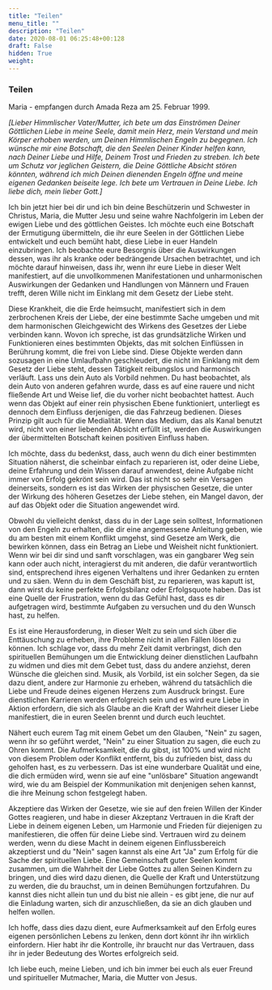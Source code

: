 ```yaml
---
title: "Teilen"
menu_title: ""
description: "Teilen"
date: 2020-08-01 06:25:48+00:128
draft: False
hidden: True
weight:
---
```

### Teilen

Maria - empfangen durch Amada Reza am 25. Februar 1999.

*[Lieber Himmlischer Vater/Mutter, ich bete um das Einströmen Deiner Göttlichen Liebe in meine Seele, damit mein Herz, mein Verstand und mein Körper erhoben werden, um Deinen Himmlischen Engeln zu begegnen. Ich wünsche mir eine Botschaft, die den Seelen Deiner Kinder helfen kann, nach Deiner Liebe und Hilfe, Deinem Trost und Frieden zu streben. Ich bete um Schutz vor jeglichen Geistern, die Deine Göttliche Absicht stören könnten, während ich mich Deinen dienenden Engeln öffne und meine eigenen Gedanken beiseite lege. Ich bete um Vertrauen in Deine Liebe. Ich liebe dich, mein lieber Gott.]*

Ich bin jetzt hier bei dir und ich bin deine Beschützerin und Schwester in Christus, Maria, die Mutter Jesu und seine wahre Nachfolgerin im Leben der ewigen Liebe und des göttlichen Geistes. Ich möchte euch eine Botschaft der Ermutigung übermitteln, die ihr eure Seelen in der Göttlichen Liebe entwickelt und euch bemüht habt, diese Liebe in euer Handeln einzubringen. Ich beobachte eure Besorgnis über die Auswirkungen dessen, was ihr als kranke oder bedrängende Ursachen betrachtet, und ich möchte darauf hinweisen, dass ihr, wenn ihr eure Liebe in dieser Welt manifestiert, auf die unvollkommenen Manifestationen und unharmonischen Auswirkungen der Gedanken und Handlungen von Männern und Frauen trefft, deren Wille nicht im Einklang mit dem Gesetz der Liebe steht.

Diese Krankheit, die die Erde heimsucht, manifestiert sich in dem zerbrochenen Kreis der Liebe, der eine bestimmte Sache umgeben und mit dem harmonischen Gleichgewicht des Wirkens des Gesetzes der Liebe verbinden kann. Wovon ich spreche, ist das grundsätzliche Wirken und Funktionieren eines bestimmten Objekts, das mit solchen Einflüssen in Berührung kommt, die frei von Liebe sind. Diese Objekte werden dann sozusagen in eine Umlaufbahn geschleudert, die nicht im Einklang mit dem Gesetz der Liebe steht, dessen Tätigkeit reibungslos und harmonisch verläuft. Lass uns dein Auto als Vorbild nehmen. Du hast beobachtet, als dein Auto von anderen gefahren wurde, dass es auf eine rauere und nicht fließende Art und Weise lief, die du vorher nicht beobachtet hattest. Auch wenn das Objekt auf einer rein physischen Ebene funktioniert, unterliegt es dennoch dem Einfluss derjenigen, die das Fahrzeug bedienen. Dieses Prinzip gilt auch für die Medialität. Wenn das Medium, das als Kanal benutzt wird, nicht von einer liebenden Absicht erfüllt ist, werden die Auswirkungen der übermittelten Botschaft keinen positiven Einfluss haben.

Ich möchte, dass du bedenkst, dass, auch wenn du dich einer bestimmten Situation näherst, die scheinbar einfach zu reparieren ist, oder deine Liebe, deine Erfahrung und dein Wissen darauf anwendest, deine Aufgabe nicht immer von Erfolg gekrönt sein wird. Das ist nicht so sehr ein Versagen deinerseits, sondern es ist das Wirken der physischen Gesetze, die unter der Wirkung des höheren Gesetzes der Liebe stehen, ein Mangel davon, der auf das Objekt oder die Situation angewendet wird.

Obwohl du vielleicht denkst, dass du in der Lage sein solltest, Informationen von den Engeln zu erhalten, die dir eine angemessene Anleitung geben, wie du am besten mit einem Konflikt umgehst, sind Gesetze am Werk, die bewirken können, dass ein Betrag an Liebe und Weisheit nicht funktioniert. Wenn wir bei dir sind und sanft vorschlagen, was ein gangbarer Weg sein kann oder auch nicht, interagierst du mit anderen, die dafür verantwortlich sind, entsprechend ihres eigenen Verhaltens und ihrer Gedanken zu ernten und zu säen. Wenn du in dem Geschäft bist, zu reparieren, was kaputt ist, dann wirst du keine perfekte Erfolgsbilanz oder Erfolgsquote haben. Das ist eine Quelle der Frustration, wenn du das Gefühl hast, dass es dir aufgetragen wird, bestimmte Aufgaben zu versuchen und du den Wunsch hast, zu helfen.

Es ist eine Herausforderung, in dieser Welt zu sein und sich über die Enttäuschung zu erheben, ihre Probleme nicht in allen Fällen lösen zu können. Ich schlage vor, dass du mehr Zeit damit verbringst, dich den spirituellen Bemühungen um die Entwicklung deiner dienstlichen Laufbahn zu widmen und dies mit dem Gebet tust, dass du andere anziehst, deren Wünsche die gleichen sind. Musik, als Vorbild, ist ein solcher Segen, da sie dazu dient, andere zur Harmonie zu erheben, während du tatsächlich die Liebe und Freude deines eigenen Herzens zum Ausdruck bringst. Eure dienstlichen Karrieren werden erfolgreich sein und es wird eure Liebe in Aktion erfordern, die sich als Glaube an die Kraft der Wahrheit dieser Liebe manifestiert, die in euren Seelen brennt und durch euch leuchtet.

Nähert euch eurem Tag mit einem Gebet um den Glauben, "Nein" zu sagen, wenn ihr so geführt werdet, "Nein" zu einer Situation zu sagen, die euch zu Ohren kommt. Die Aufmerksamkeit, die du gibst, ist 100% und wird nicht von diesem Problem oder Konflikt entfernt, bis du zufrieden bist, dass du geholfen hast, es zu verbessern. Das ist eine wunderbare Qualität und eine, die dich ermüden wird, wenn sie auf eine "unlösbare" Situation angewandt wird, wie du am Beispiel der Kommunikation mit denjenigen sehen kannst, die ihre Meinung schon festgelegt haben.

Akzeptiere das Wirken der Gesetze, wie sie auf den freien Willen der Kinder Gottes reagieren, und habe in dieser Akzeptanz Vertrauen in die Kraft der Liebe in deinem eigenen Leben, um Harmonie und Frieden für diejenigen zu manifestieren, die offen für deine Liebe sind. Vertrauen wird zu deinem werden, wenn du diese Macht in deinem eigenen Einflussbereich akzeptierst und du "Nein" sagen kannst als eine Art "Ja" zum Erfolg für die Sache der spirituellen Liebe. Eine Gemeinschaft guter Seelen kommt zusammen, um die Wahrheit der Liebe Gottes zu allen Seinen Kindern zu bringen, und dies wird dazu dienen, die Quelle der Kraft und Unterstützung zu werden, die du brauchst, um in deinen Bemühungen fortzufahren. Du kannst dies nicht allein tun und du bist nie allein - es gibt jene, die nur auf die Einladung warten, sich dir anzuschließen, da sie an dich glauben und helfen wollen.

Ich hoffe, dass dies dazu dient, eure Aufmerksamkeit auf den Erfolg eures eigenen persönlichen Lebens zu lenken, denn dort könnt ihr ihn wirklich einfordern. Hier habt ihr die Kontrolle, ihr braucht nur das Vertrauen, dass ihr in jeder Bedeutung des Wortes erfolgreich seid.

Ich liebe euch, meine Lieben, und ich bin immer bei euch als euer Freund und spiritueller Mutmacher, Maria, die Mutter von Jesus.
